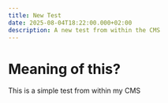 ```yaml
---
title: New Test
date: 2025-08-04T18:22:00.000+02:00
description: A new test from within the CMS
---
```

# Meaning of this?
This is a simple test from within my CMS
